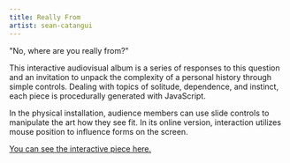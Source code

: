 ```yaml
---
title: Really From
artist: sean-catangui
---
```

"No, where are you really from?"

This interactive audiovisual album is a series of responses to this question and an invitation to unpack the complexity of a personal history through simple controls. Dealing with topics of solitude, dependence, and instinct, each piece is procedurally generated with JavaScript.

In the physical installation, audience members can use slide controls to manipulate the art how they see fit. In its online version, interaction utilizes mouse position to influence forms on the screen.

[You can see the interactive piece here.](http://catangui.com/really-from-web/)